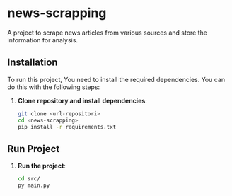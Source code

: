 # news-scrapping
A project to scrape news articles from various sources and store the information for analysis.
## Installation
To run this project, You need to install the required dependencies. You can do this with the following steps:

1. **Clone repository and install dependencies**:
    ```bash
    git clone <url-repositori>
    cd <news-scrapping>
    pip install -r requirements.txt

## Run Project
1. **Run the project**:
    ```bash
    cd src/
    py main.py
